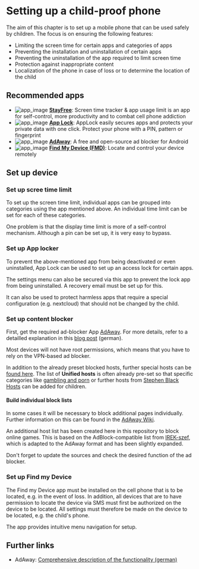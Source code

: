 # Setting up a child-proof phone
The aim of this chapter is to set up a mobile phone that can be used safely by children.
The focus is on ensuring the following features:
- Limiting the screen time for certain apps and categories of apps
- Preventing the installation and uninstallation of certain apps
- Preventing the uninstallation of the app required to limit screen time
- Protection against inappropriate content
- Localization of the phone in case of loss or to determine the location of the child

## Recommended apps

- ![app_image](../res/ico/stayfree.ico) **[StayFree](https://stayfreeapps.com/)**: Screen time tracker & app usage limit is an app for self-control, more productivity and to combat cell phone addiction
- ![app_image](../res/ico/applock.ico) **[App Lock](https://play.google.com/store/apps/details?id=applock.lockapps.fingerprint.password.lockit)**: AppLock easily secures apps and protects your private data with one click. Protect your phone with a PIN, pattern or fingerprint
- ![app_image](../res/ico/adaway.ico) **[AdAway](https://f-droid.org/de/packages/org.adaway/)**: A free and open-source ad blocker for Android
- ![app_image](../res/ico/findmydevice.ico) **[Find My Device (FMD)](https://f-droid.org/de/packages/de.nulide.findmydevice/)**: Locate and control your device remotely

## Set up device

### Set up scree time limit
To set up the screen time limit, individual apps can be grouped into categories using the app mentioned above.
An individual time limit can be set for each of these categories.

One problem is that the display time limit is more of a self-control mechanism. Although a pin can be set up, it is very easy to bypass.

### Set up App locker
To prevent the above-mentioned app from being deactivated or even uninstalled, App Lock can be used to set up an access lock for certain apps.

The settings menu can also be secured via this app to prevent the lock app from being uninstalled. A recovery email must be set up for this.

It can also be used to protect harmless apps that require a special configuration (e.g. nextcloud) that should not be changed by the child.

### Set up content blocker
First, get the required ad-blocker App [AdAway](https://f-droid.org/de/packages/org.adaway/). 
For more details, refer to a detailled explanation in this [blog post](https://www.kuketz-blog.de/adaway-werbe-und-trackingfrei-im-android-universum/) (german).

Most devices will not have root permissions, which means that you have to rely on the VPN-based ad blocker.

In addition to the already preset blocked hosts, further special hosts can be [found here](https://github.com/StevenBlack/hosts#list-of-all-hosts-file-variants).
The list of **Unified hosts** is often already pre-set so that specific categories like [gambling and porn](https://raw.githubusercontent.com/StevenBlack/hosts/master/alternates/gambling-porn-only/hosts) or further hosts from [Stephen Black Hosts](https://github.com/StevenBlack/hosts) can be added for children. 

#### Build individual block lists
In some cases it will be necessary to block additional pages individually. 
Further information on this can be found in the [AdAway Wiki](https://github.com/AdAway/AdAway/wiki/HostsSources).

An additional host list has been created here in this repository to block online games. 
This is based on the AdBlock-compatible list from [IREK-szef](https://raw.githubusercontent.com/IREK-szef/games-blocklist/main/lists/Adblock-dns/games.txt), which is adapted to the AdAway format and has been slightly expanded.




Don't forget to update the sources and check the desired function of the ad blocker.

### Set up Find my Device
The Find my Device app must be installed on the cell phone that is to be located, e.g. in the event of loss.
In addition, all devices that are to have permission to locate the device via SMS must first be authorized on the device to be located.
All settings must therefore be made on the device to be located, e.g. the child's phone. 

The app provides intuitive menu navigation for setup.

## Further links
- AdAway: [Comprehensive description of the functionality (german)](https://www.kuketz-blog.de/adaway-werbe-und-trackingfrei-im-android-universum/)